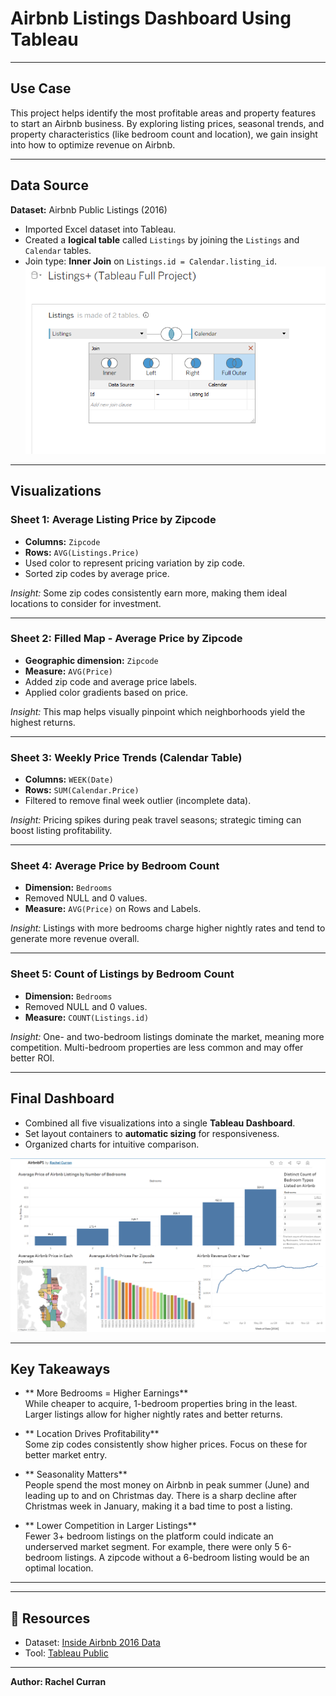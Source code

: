 # Airbnb Listings Dashboard Using Tableau
---
## Use Case
This project helps identify the most profitable areas and property features to start an Airbnb business. By exploring listing prices, seasonal trends, and property characteristics (like bedroom count and location), we gain insight into how to optimize revenue on Airbnb.

---

##  Data Source
**Dataset:** Airbnb Public Listings (2016)

- Imported Excel dataset into Tableau.
- Created a **logical table** called `Listings` by joining the `Listings` and `Calendar` tables.
- Join type: **Inner Join** on `Listings.id = Calendar.listing_id`.
![Data Source](https://github.com/philoooo/Tableau-Airbnb-Listings/blob/main/Capture.PNG)
---

##  Visualizations

### Sheet 1: Average Listing Price by Zipcode
- **Columns:** `Zipcode`
- **Rows:** `AVG(Listings.Price)`
- Used color to represent pricing variation by zip code.
- Sorted zip codes by average price.

 *Insight:* Some zip codes consistently earn more, making them ideal locations to consider for investment.

---

### Sheet 2: Filled Map - Average Price by Zipcode
- **Geographic dimension:** `Zipcode`
- **Measure:** `AVG(Price)`
- Added zip code and average price labels.
- Applied color gradients based on price.

 *Insight:* This map helps visually pinpoint which neighborhoods yield the highest returns.

---

### Sheet 3: Weekly Price Trends (Calendar Table)
- **Columns:** `WEEK(Date)`
- **Rows:** `SUM(Calendar.Price)`
- Filtered to remove final week outlier (incomplete data).
  
 *Insight:* Pricing spikes during peak travel seasons; strategic timing can boost listing profitability.

---

### Sheet 4: Average Price by Bedroom Count
- **Dimension:** `Bedrooms`
- Removed NULL and 0 values.
- **Measure:** `AVG(Price)` on Rows and Labels.

 *Insight:* Listings with more bedrooms charge higher nightly rates and tend to generate more revenue overall.

---

### Sheet 5: Count of Listings by Bedroom Count
- **Dimension:** `Bedrooms`
- Removed NULL and 0 values.
- **Measure:** `COUNT(Listings.id)`

 *Insight:* One- and two-bedroom listings dominate the market, meaning more competition. Multi-bedroom properties are less common and may offer better ROI.

---

##  Final Dashboard
- Combined all five visualizations into a single **Tableau Dashboard**.
- Set layout containers to **automatic sizing** for responsiveness.
- Organized charts for intuitive comparison.

![Dashboard](https://github.com/philoooo/Tableau-Airbnb-Listings/blob/main/Airbnb%20Dashboard.PNG)

---

##  Key Takeaways
- ** More Bedrooms = Higher Earnings**  
  While cheaper to acquire, 1-bedroom properties bring in the least. Larger listings allow for higher nightly rates and better returns.

- ** Location Drives Profitability**  
  Some zip codes consistently show higher prices. Focus on these for better market entry.

- ** Seasonality Matters**  
  People spend the most money on Airbnb in peak summer (June) and leading up to and on Christmas day. There is a sharp decline after Christmas week in January, making it a bad time to post a listing. 

- ** Lower Competition in Larger Listings**  
  Fewer 3+ bedroom listings on the platform could indicate an underserved market segment. For example, there were only 5 6-bedroom listings. A zipcode without a 6-bedroom listing would be an optimal location.

---


---

## 📎 Resources
- Dataset: [Inside Airbnb 2016 Data](https://www.kaggle.com/datasets/alexanderfreberg/airbnb-listings-2016-dataset)
- Tool: [Tableau Public](https://public.tableau.com/)

---


**Author: Rachel Curran**  
